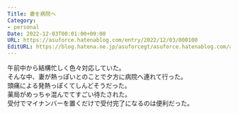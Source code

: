 ```yaml
---
Title: 妻を病院へ
Category:
- personal
Date: 2022-12-03T00:01:00+09:00
URL: https://asuforce.hatenablog.com/entry/2022/12/03/000100
EditURL: https://blog.hatena.ne.jp/asuforcegt/asuforce.hatenablog.com/atom/entry/4207112889942075218
---
```


午前中から結構忙しく色々対応していた。  
そんな中、妻が熱っぽいとのことで夕方に病院へ連れて行った。  
頭痛による発熱っぽくてしんどそうだった。  
薬局がめっちゃ混んでてすごい待たされた。  
受付でマイナンバーを置くだけで受付完了になるのは便利だった。
